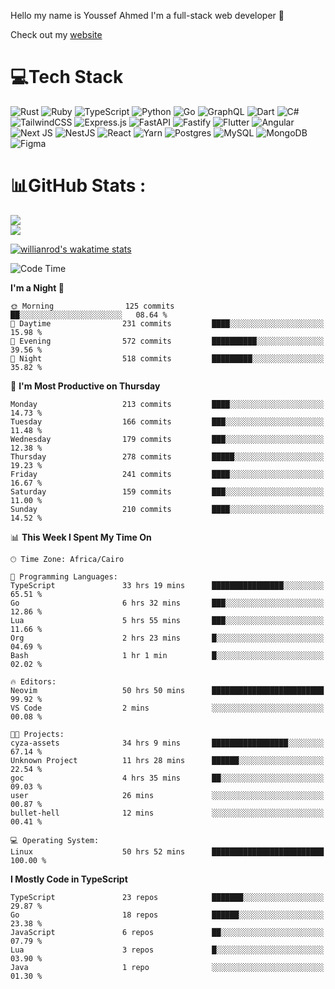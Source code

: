 Hello my name is Youssef Ahmed I'm a full-stack web developer 👋

Check out my [website](https://youssefahmed.vercel.app)
 
# 💻Tech Stack

![Rust](https://img.shields.io/badge/rust-%23000000.svg?style=for-the-badge&logo=rust&logoColor=white) ![Ruby](https://img.shields.io/badge/ruby-%23CC342D.svg?style=for-the-badge&logo=ruby&logoColor=white) ![TypeScript](https://img.shields.io/badge/typescript-%23007ACC.svg?style=for-the-badge&logo=typescript&logoColor=white) ![Python](https://img.shields.io/badge/python-3670A0?style=for-the-badge&logo=python&logoColor=ffdd54) ![Go](https://img.shields.io/badge/go-%2300ADD8.svg?style=for-the-badge&logo=go&logoColor=white) ![GraphQL](https://img.shields.io/badge/-GraphQL-E10098?style=for-the-badge&logo=graphql&logoColor=white) ![Dart](https://img.shields.io/badge/dart-%230175C2.svg?style=for-the-badge&logo=dart&logoColor=white) ![C#](https://img.shields.io/badge/c%23-%23239120.svg?style=for-the-badge&logo=c-sharp&logoColor=white) ![TailwindCSS](https://img.shields.io/badge/tailwindcss-%2338B2AC.svg?style=for-the-badge&logo=tailwind-css&logoColor=white) ![Express.js](https://img.shields.io/badge/express.js-%23404d59.svg?style=for-the-badge&logo=express&logoColor=%2361DAFB) ![FastAPI](https://img.shields.io/badge/FastAPI-005571?style=for-the-badge&logo=fastapi) ![Fastify](https://img.shields.io/badge/fastify-%23000000.svg?style=for-the-badge&logo=fastify&logoColor=white) ![Flutter](https://img.shields.io/badge/Flutter-%2302569B.svg?style=for-the-badge&logo=Flutter&logoColor=white) ![Angular](https://img.shields.io/badge/angular-%23DD0031.svg?style=for-the-badge&logo=angular&logoColor=white) ![Next JS](https://img.shields.io/badge/Next-black?style=for-the-badge&logo=next.js&logoColor=white) ![NestJS](https://img.shields.io/badge/nestjs-%23E0234E.svg?style=for-the-badge&logo=nestjs&logoColor=white) ![React](https://img.shields.io/badge/react-%2320232a.svg?style=for-the-badge&logo=react&logoColor=%2361DAFB) ![Yarn](https://img.shields.io/badge/yarn-%232C8EBB.svg?style=for-the-badge&logo=yarn&logoColor=white) ![Postgres](https://img.shields.io/badge/postgres-%23316192.svg?style=for-the-badge&logo=postgresql&logoColor=white) ![MySQL](https://img.shields.io/badge/mysql-%2300f.svg?style=for-the-badge&logo=mysql&logoColor=white) ![MongoDB](https://img.shields.io/badge/MongoDB-%234ea94b.svg?style=for-the-badge&logo=mongodb&logoColor=white)     ![Figma](https://img.shields.io/badge/figma-%23F24E1E.svg?style=for-the-badge&logo=figma&logoColor=white)

# 📊GitHub Stats :

![](https://github-readme-stats.vercel.app/api?username=joetifa2003&theme=tokyonight&hide_border=false&include_all_commits=false&count_private=false)<br/>
![](https://github-readme-streak-stats.herokuapp.com/?user=joetifa2003&theme=tokyonight&hide_border=false)<br/>

[![willianrod's wakatime stats](https://github-readme-stats.vercel.app/api/wakatime?username=joetifa2003&layout=compact)](https://github.com/anuraghazra/github-readme-stats)
<!--START_SECTION:waka-->
![Code Time](http://img.shields.io/badge/Code%20Time-2%2C228%20hrs%2046%20mins-blue)

**I'm a Night 🦉** 

```text
🌞 Morning                125 commits         ██░░░░░░░░░░░░░░░░░░░░░░░   08.64 % 
🌆 Daytime                231 commits         ████░░░░░░░░░░░░░░░░░░░░░   15.98 % 
🌃 Evening                572 commits         ██████████░░░░░░░░░░░░░░░   39.56 % 
🌙 Night                  518 commits         █████████░░░░░░░░░░░░░░░░   35.82 % 
```
📅 **I'm Most Productive on Thursday** 

```text
Monday                   213 commits         ████░░░░░░░░░░░░░░░░░░░░░   14.73 % 
Tuesday                  166 commits         ███░░░░░░░░░░░░░░░░░░░░░░   11.48 % 
Wednesday                179 commits         ███░░░░░░░░░░░░░░░░░░░░░░   12.38 % 
Thursday                 278 commits         █████░░░░░░░░░░░░░░░░░░░░   19.23 % 
Friday                   241 commits         ████░░░░░░░░░░░░░░░░░░░░░   16.67 % 
Saturday                 159 commits         ███░░░░░░░░░░░░░░░░░░░░░░   11.00 % 
Sunday                   210 commits         ████░░░░░░░░░░░░░░░░░░░░░   14.52 % 
```


📊 **This Week I Spent My Time On** 

```text
🕑︎ Time Zone: Africa/Cairo

💬 Programming Languages: 
TypeScript               33 hrs 19 mins      ████████████████░░░░░░░░░   65.51 % 
Go                       6 hrs 32 mins       ███░░░░░░░░░░░░░░░░░░░░░░   12.86 % 
Lua                      5 hrs 55 mins       ███░░░░░░░░░░░░░░░░░░░░░░   11.66 % 
Org                      2 hrs 23 mins       █░░░░░░░░░░░░░░░░░░░░░░░░   04.69 % 
Bash                     1 hr 1 min          █░░░░░░░░░░░░░░░░░░░░░░░░   02.02 % 

🔥 Editors: 
Neovim                   50 hrs 50 mins      █████████████████████████   99.92 % 
VS Code                  2 mins              ░░░░░░░░░░░░░░░░░░░░░░░░░   00.08 % 

🐱‍💻 Projects: 
cyza-assets              34 hrs 9 mins       █████████████████░░░░░░░░   67.14 % 
Unknown Project          11 hrs 28 mins      ██████░░░░░░░░░░░░░░░░░░░   22.54 % 
goc                      4 hrs 35 mins       ██░░░░░░░░░░░░░░░░░░░░░░░   09.03 % 
user                     26 mins             ░░░░░░░░░░░░░░░░░░░░░░░░░   00.87 % 
bullet-hell              12 mins             ░░░░░░░░░░░░░░░░░░░░░░░░░   00.41 % 

💻 Operating System: 
Linux                    50 hrs 52 mins      █████████████████████████   100.00 % 
```

**I Mostly Code in TypeScript** 

```text
TypeScript               23 repos            ███████░░░░░░░░░░░░░░░░░░   29.87 % 
Go                       18 repos            ██████░░░░░░░░░░░░░░░░░░░   23.38 % 
JavaScript               6 repos             ██░░░░░░░░░░░░░░░░░░░░░░░   07.79 % 
Lua                      3 repos             █░░░░░░░░░░░░░░░░░░░░░░░░   03.90 % 
Java                     1 repo              ░░░░░░░░░░░░░░░░░░░░░░░░░   01.30 % 
```




<!--END_SECTION:waka-->
